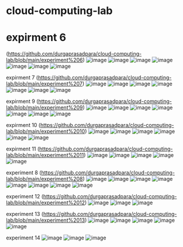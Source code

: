 # cloud-computing-lab
# expirment 6
(https://github.com/durgaprasadpara/cloud-computing-lab/blob/main/experiment%206)
![image](https://user-images.githubusercontent.com/112737459/192476388-86367de0-2b23-4532-916c-1e3b52e28811.png)
![image](https://user-images.githubusercontent.com/112737459/192476389-0fd11226-61ae-441b-9562-ab7852e5cbad.png)
![image](https://user-images.githubusercontent.com/112737459/192476387-939611a4-9618-470d-8315-f07b8c5dc01f.png)
![image](https://user-images.githubusercontent.com/112737459/192476477-131beb10-1463-4cad-bd6c-bdfe7e5a0360.png)
![image](https://user-images.githubusercontent.com/112737459/192476562-68490c98-ec25-4a5e-81df-2a147b7033c1.png)
![image](https://user-images.githubusercontent.com/112737459/192476662-a73c5980-68e7-4698-a3dd-241ebf8cff1a.png)
![image](https://user-images.githubusercontent.com/112737459/192476757-0982c8f8-8423-4324-bec0-4b5a3df62fc6.png)

expirment 7
(https://github.com/durgaprasadpara/cloud-computing-lab/blob/main/experiment%207)
![image](https://user-images.githubusercontent.com/112737459/192478015-a0fc84e0-0acc-4c92-991e-c4bdfff4df05.png)
![image](https://user-images.githubusercontent.com/112737459/192478076-2040efd0-3cca-4199-ba1c-799fa84c2881.png)
![image](https://user-images.githubusercontent.com/112737459/192478151-a9602ca3-3997-4290-9bc0-d453a4e73ac7.png)
![image](https://user-images.githubusercontent.com/112737459/192478215-99028b2b-24a1-4f67-8b1e-f7352abeb87d.png)
![image](https://user-images.githubusercontent.com/112737459/192478282-6308a733-c627-4ed7-a325-2c6b9d6c92e0.png)
![image](https://user-images.githubusercontent.com/112737459/192478344-16022ee0-b67c-4521-bd9e-f12ff0d3233e.png)
![image](https://user-images.githubusercontent.com/112737459/192478413-7ed60b7f-e42e-4c03-b4e9-52b755a8f077.png)

expirment 9
(https://github.com/durgaprasadpara/cloud-computing-lab/blob/main/experiment%209)
![image](https://user-images.githubusercontent.com/112737459/192485469-f7a5322c-5ce9-4bfd-9a33-7b0bd779d26d.png)
![image](https://user-images.githubusercontent.com/112737459/192487240-2cb866af-1dd2-4e38-9342-fcab50136ba6.png)
![image](https://user-images.githubusercontent.com/112737459/192487296-fb814331-acf2-4dce-a066-37be83bc9a1f.png)
![image](https://user-images.githubusercontent.com/112737459/192487343-5215e957-57ae-4c2f-a77e-dcda60f4a92d.png)
![image](https://user-images.githubusercontent.com/112737459/192487380-4d775045-1f02-4958-8424-9dfe562721fc.png)
![image](https://user-images.githubusercontent.com/112737459/192487448-5da66be6-6ad5-472d-8891-9141b2d3e5d4.png)
![image](https://user-images.githubusercontent.com/112737459/192487525-ed4423b1-32d8-4d7a-96a1-49ac328f94b4.png)

expirment 10
(https://github.com/durgaprasadpara/cloud-computing-lab/blob/main/experiment%2010)
![image](https://user-images.githubusercontent.com/112737459/192934119-5b0c065a-6ade-4cd6-870b-9ad40e5f143b.png)
![image](https://user-images.githubusercontent.com/112737459/192934192-691e9d2d-75b9-41ec-abd6-e3e1eae8dcb5.png)
![image](https://user-images.githubusercontent.com/112737459/192934244-742c78a5-be8f-4cd8-9716-79c250b6201f.png)
![image](https://user-images.githubusercontent.com/112737459/192934287-74bd309b-f7db-48b0-9f07-9247b3ee58ea.png)
![image](https://user-images.githubusercontent.com/112737459/192934321-a291a721-f3c1-4dc6-8ca6-ef11303c93df.png)
![image](https://user-images.githubusercontent.com/112737459/192934363-570307fe-a5cf-44d5-9cd3-d4e5a1b6cece.png)

expirment 11
(https://github.com/durgaprasadpara/cloud-computing-lab/blob/main/experiment%2011)
![image](https://user-images.githubusercontent.com/112737459/192935688-d489cafa-9c82-43ef-9017-68679dfe51b0.png)
![image](https://user-images.githubusercontent.com/112737459/192935773-09ce33b2-acb3-4808-b7b6-7a11c6995fb8.png)
![image](https://user-images.githubusercontent.com/112737459/192935836-665fe78a-ffa9-406e-be4e-920000511cc3.png)
![image](https://user-images.githubusercontent.com/112737459/192935877-f978d553-498b-4855-abeb-bc7420142ca8.png)
![image](https://user-images.githubusercontent.com/112737459/192935913-107927b9-e361-488f-9d20-870f9b8970fd.png)

experiment 8
(https://github.com/durgaprasadpara/cloud-computing-lab/blob/main/experiment%208)
![image](https://user-images.githubusercontent.com/112737459/192936387-2783646c-eea8-4772-9e39-d2dce8bec31c.png)
![image](https://user-images.githubusercontent.com/112737459/192936420-64b4b5ea-68b2-4e47-9987-119df4771d32.png)
![image](https://user-images.githubusercontent.com/112737459/192936590-55708fea-5511-4c7d-b68b-db4a9f3f61fc.png)
![image](https://user-images.githubusercontent.com/112737459/192936634-9ba910fc-11e1-403b-a162-2116959707ef.png)
![image](https://user-images.githubusercontent.com/112737459/192936675-95a914a1-611b-49a0-b2ba-7413bd7c0b52.png)
![image](https://user-images.githubusercontent.com/112737459/192936734-4e98795b-8259-4f6c-8ab8-70b811174d16.png)
![image](https://user-images.githubusercontent.com/112737459/192936763-8e58e616-e596-4383-9ac8-9d7173ab028a.png)
![image](https://user-images.githubusercontent.com/112737459/192936788-5f239a45-b151-4e6a-8591-235c02bdf014.png)

experiment 12
(https://github.com/durgaprasadpara/cloud-computing-lab/blob/main/experiment%2012)
![image](https://user-images.githubusercontent.com/112737459/192937414-9b1c1a70-7ba4-47d5-8e71-1d41ad417d31.png)
![image](https://user-images.githubusercontent.com/112737459/192937464-52da98d6-6467-4979-a7e7-f6b4aede082c.png)
![image](https://user-images.githubusercontent.com/112737459/192937496-22fca9e9-cd60-4ec7-94ba-8d28f7be929c.png)

experiment 13
(https://github.com/durgaprasadpara/cloud-computing-lab/blob/main/experiment%2013)
![image](https://user-images.githubusercontent.com/112737459/192938315-616c7936-75d7-441f-80ab-c110906e1d56.png)
![image](https://user-images.githubusercontent.com/112737459/192938333-5b5e1cf8-0d79-49a3-b8a6-e983882ae7fa.png)
![image](https://user-images.githubusercontent.com/112737459/192938360-ab768890-1e21-46a3-ba4b-7fcd7799fb7a.png)
![image](https://user-images.githubusercontent.com/112737459/192938391-28045fbf-8c42-42f2-b516-e84fe245f171.png)
![image](https://user-images.githubusercontent.com/112737459/192938421-cceb9118-80d5-4ca8-b80d-936ba4184849.png)

experiment 14
![image](https://user-images.githubusercontent.com/112737459/192938914-f43b079b-38e2-49b3-924a-565bcde6b389.png)
![image](https://user-images.githubusercontent.com/112737459/192938945-d409c218-3a6a-4e27-a52f-6d44fff67122.png)
![image](https://user-images.githubusercontent.com/112737459/192938992-7e9a62c1-769d-4255-8e0e-a4a2c2e586a6.png)






